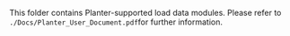 This folder contains Planter-supported load data modules. Please refer to ```./Docs/Planter_User_Document.pdf```for further information.